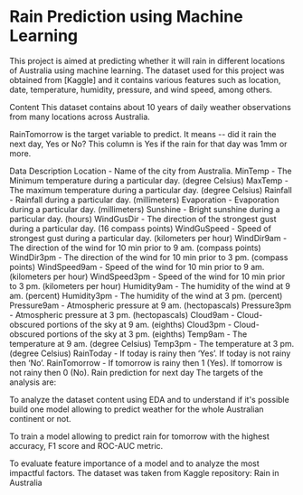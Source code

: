 # Rain Prediction using Machine Learning

This project is aimed at predicting whether it will rain in different locations of Australia using machine learning. The dataset used for this project was obtained from [Kaggle] and it contains various features such as location, date, temperature, humidity, pressure, and wind speed, among others.


Content
This dataset contains about 10 years of daily weather observations from many locations across Australia.

RainTomorrow is the target variable to predict. It means -- did it rain the next day, Yes or No? This column is Yes if the rain for that day was 1mm or more.

Data Description
Location - Name of the city from Australia.
MinTemp - The Minimum temperature during a particular day. (degree Celsius)
MaxTemp - The maximum temperature during a particular day. (degree Celsius)
Rainfall - Rainfall during a particular day. (millimeters)
Evaporation - Evaporation during a particular day. (millimeters)
Sunshine - Bright sunshine during a particular day. (hours)
WindGusDir - The direction of the strongest gust during a particular day. (16 compass points)
WindGuSpeed - Speed of strongest gust during a particular day. (kilometers per hour)
WindDir9am - The direction of the wind for 10 min prior to 9 am. (compass points)
WindDir3pm - The direction of the wind for 10 min prior to 3 pm. (compass points)
WindSpeed9am - Speed of the wind for 10 min prior to 9 am. (kilometers per hour)
WindSpeed3pm - Speed of the wind for 10 min prior to 3 pm. (kilometers per hour)
Humidity9am - The humidity of the wind at 9 am. (percent)
Humidity3pm - The humidity of the wind at 3 pm. (percent)
Pressure9am - Atmospheric pressure at 9 am. (hectopascals)
Pressure3pm - Atmospheric pressure at 3 pm. (hectopascals)
Cloud9am - Cloud-obscured portions of the sky at 9 am. (eighths)
Cloud3pm - Cloud-obscured portions of the sky at 3 pm. (eighths)
Temp9am - The temperature at 9 am. (degree Celsius)
Temp3pm - The temperature at 3 pm. (degree Celsius)
RainToday - If today is rainy then ‘Yes’. If today is not rainy then ‘No’.
RainTomorrow - If tomorrow is rainy then 1 (Yes). If tomorrow is not rainy then 0 (No).
Rain prediction for next day
The targets of the analysis are:

To analyze the dataset content using EDA and to understand if it's possible build one model allowing to predict weather for the whole Australian continent or not.

To train a model allowing to predict rain for tomorrow with the highest accuracy, F1 score and ROC-AUC metric.

To evaluate feature importance of a model and to analyze the most impactful factors. The dataset was taken from Kaggle repository: Rain in Australia
